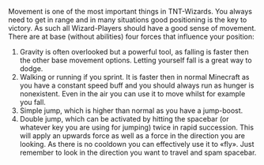 Movement is one of the most important things in TNT-Wizards. You always need to get in range and in many situations good positioning is the key to victory. 
As such all Wizard-Players should have a good sense of movement. There are at base (without abilities) four forces that influence your position: 
1) Gravity is often overlooked but a powerful tool, as falling is faster then the other base movement options. Letting yourself fall is a great way to dodge. 
2) Walking or running if you sprint. It is faster then in normal Minecraft as you have a constant speed buff and you should always run as hunger is nonexistent. Even in the air you can use it to move whilst for example you fall. 
3) Simple jump, which is higher than normal as you have a jump-boost. 
4) Double jump, which can be activated by hitting the spacebar (or whatever key you are using for jumping) twice in rapid succession. This will apply an upwards force as well as a force in the direction you are looking. As there is no cooldown you can effectively use it to «fly». Just remember to look in the direction you want to travel and spam spacebar.
